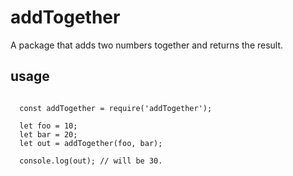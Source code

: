 # addTogether 

A package that adds two numbers together and returns the result.

## usage

````

  const addTogether = require('addTogether');

  let foo = 10;
  let bar = 20;
  let out = addTogether(foo, bar);
  
  console.log(out); // will be 30.

````
